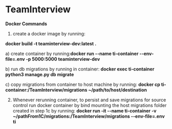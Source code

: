 # TeamInterview

**Docker Commands**

1.  create a docker image by running:

**docker build -t teaminterview-dev:latest .**

a) create container by running:**docker run --name ti-container --env-file=.env -p 5000:5000 teaminterview-dev**

b) run db migrations by running in container: **docker exec ti-container python3 manage.py db migrate**

c) copy migrations from container to host machine by running: **docker cp ti-container:/TeamInterview/migrations ~/path/to/host/destination**

2. Whenever rerunning container, to persist and save migrations for source control run docker container by bind mounting the host migrations folder created in step 1c by running: **docker run -it --name ti-container -v ~/pathFrom1C/migrations:/TeamInterview/migrations --env-file=.env ti**
<!-- 1. In docker container run:
   **docker exec ti-container python3 manage.py db init**
3. Create volume for migrations by running:
   **docker volume create teaminterview-dev**
4. whenever rerunning container, use command from 1a. -->
